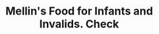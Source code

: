---
doi: 10.7916/D84Q960D
date_other: '1901'
date_other_textual: '1901'
form: printed ephemera
genre:
- Checks (bank checks)
name:
- Mellin's Food for Infants and Invalids
object_in_context_url: https://biggert.cul.columbia.edu/items/view/ave_biggert_00422
subject_hierarchical_geographic:
- Boston, Massachusetts, United States
subject_name:
- Mellin's Food for Infants and Invalids
title: Mellin's Food for Infants and Invalids. Check
sort_title: Mellin's Food for Infants and Invalids. Check
call_number: ave_biggert_00422
coordinates:
- 42.35805555555556,-71.06361111111111
pid: ave_biggert_00422
identifiers: ave_biggert_00422
thumbnail: https://derivativo-3.library.columbia.edu/iiif/2/ldpd:344148/full/!256,256/0/native.jpg
permalink: /biggert/ave_biggert_00422/
layout: iiif-image-page
---